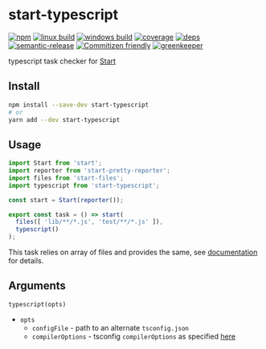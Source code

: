 # start-typescript


[![npm](https://img.shields.io/npm/v/start-typescript.svg?style=flat-square)](https://www.npmjs.com/package/start-typescript)
[![linux build](https://img.shields.io/circleci/project/github/benteichman/start-typescript/master.svg?label=linux&style=flat-square)](https://circleci.com/gh/benteichman/start-typescript)
[![windows build](https://img.shields.io/appveyor/ci/benteichman/start-typescript/master.svg?label=windows&style=flat-square)](https://ci.appveyor.com/project/benteichman/start-typescript)
[![coverage](https://img.shields.io/codecov/c/github/benteichman/start-typescript/master.svg?style=flat-square)](https://codecov.io/github/benteichman/start-typescript)
[![deps](https://david-dm.org/benteichman/start-typescript.svg?style=flat-square)](https://david-dm.org/benteichman/start-typescript)
[![semantic-release](https://img.shields.io/badge/%20%20%F0%9F%93%A6%F0%9F%9A%80-semantic--release-e10079.svg?style=flat-square)](https://github.com/semantic-release/semantic-release)
[![Commitizen friendly](https://img.shields.io/badge/commitizen-friendly-brightgreen.svg?style=flat-square)](http://commitizen.github.io/cz-cli/)
[![greenkeeper](https://badges.greenkeeper.io/benteichman/start-typescript.svg)](https://greenkeeper.io/)

typescript task checker for [Start](https://github.com/start-runner/start)

## Install

```sh
npm install --save-dev start-typescript
# or
yarn add --dev start-typescript
```

## Usage

```js
import Start from 'start';
import reporter from 'start-pretty-reporter';
import files from 'start-files';
import typescript from 'start-typescript';

const start = Start(reporter());

export const task = () => start(
  files([ 'lib/**/*.js', 'test/**/*.js' ]),
  typescript()
);
```

This task relies on array of files and provides the same, see [documentation](https://github.com/start-runner/start#readme) for details.

## Arguments

`typescript(opts)`

* `opts`
  * `configFile` - path to an alternate `tsconfig.json`
  * `compilerOptions` - tsconfig `compilerOptions` as specified [here](http://www.typescriptlang.org/docs/handbook/compiler-options.html)
